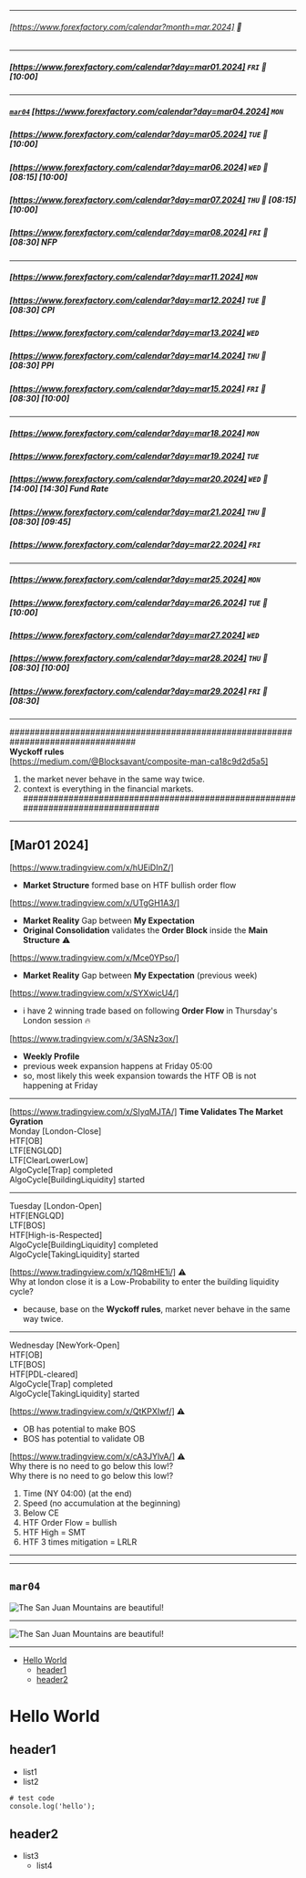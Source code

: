 ___    
###### [https://www.forexfactory.com/calendar?month=mar.2024] 🔵
___    
  
##### [https://www.forexfactory.com/calendar?day=mar01.2024] `FRI` 🔴  [10:00]  
___    
##### [`mar04`](#`mar04`) [https://www.forexfactory.com/calendar?day=mar04.2024] `MON`    
##### [https://www.forexfactory.com/calendar?day=mar05.2024] `TUE` 🔴 [10:00]    
##### [https://www.forexfactory.com/calendar?day=mar06.2024] `WED` 🔴 [08:15] [10:00]    
##### [https://www.forexfactory.com/calendar?day=mar07.2024] `THU` 🔴 [08:15] [10:00]     
##### [https://www.forexfactory.com/calendar?day=mar08.2024] `FRI` 🔴 [08:30] **NFP**      
___    
##### [https://www.forexfactory.com/calendar?day=mar11.2024] `MON`    
##### [https://www.forexfactory.com/calendar?day=mar12.2024] `TUE` 🔴 [08:30] **CPI**    
##### [https://www.forexfactory.com/calendar?day=mar13.2024] `WED`    
##### [https://www.forexfactory.com/calendar?day=mar14.2024] `THU` 🔴 [08:30] **PPI**    
##### [https://www.forexfactory.com/calendar?day=mar15.2024] `FRI` 🔴 [08:30] [10:00]    
___    
##### [https://www.forexfactory.com/calendar?day=mar18.2024] `MON`    
##### [https://www.forexfactory.com/calendar?day=mar19.2024] `TUE`    
##### [https://www.forexfactory.com/calendar?day=mar20.2024] `WED` 🔴 [14:00] [14:30] **Fund Rate**    
##### [https://www.forexfactory.com/calendar?day=mar21.2024] `THU` 🔴 [08:30] [09:45]    
##### [https://www.forexfactory.com/calendar?day=mar22.2024] `FRI`    
___    
##### [https://www.forexfactory.com/calendar?day=mar25.2024] `MON`    
##### [https://www.forexfactory.com/calendar?day=mar26.2024] `TUE` 🔴 [10:00]    
##### [https://www.forexfactory.com/calendar?day=mar27.2024] `WED`    
##### [https://www.forexfactory.com/calendar?day=mar28.2024] `THU` 🔴 [08:30] [10:00]    
##### [https://www.forexfactory.com/calendar?day=mar29.2024] `FRI` 🔴 [08:30]    
___    
  
#################################################################################    
**Wyckoff rules**   
[https://medium.com/@Blocksavant/composite-man-ca18c9d2d5a5]  
1. the market never behave in the same way twice.   
2. context is everything in the financial markets.  
#################################################################################  
  
___    
## [Mar01 2024]  
  
[https://www.tradingview.com/x/hUEiDInZ/]   
- **Market Structure** formed base on HTF bullish order flow  
  
[https://www.tradingview.com/x/UTgGH1A3/]   
- **Market Reality** Gap between **My Expectation**   
- **Original Consolidation** validates the **Order Block** inside the **Main Structure** ⚠️  
  
[https://www.tradingview.com/x/Mce0YPso/]   
- **Market Reality** Gap between **My Expectation** (previous week)  
  
[https://www.tradingview.com/x/SYXwicU4/]    
- i have 2 winning trade based on following **Order Flow** in Thursday's London session 🔥  
  
[https://www.tradingview.com/x/3ASNz3ox/]   
- **Weekly Profile**   
- previous week expansion happens at Friday 05:00  
- so, most likely this week expansion towards the HTF OB is not happening at Friday  
  
  
----------------------  
[https://www.tradingview.com/x/SIyqMJTA/] **Time Validates The Market Gyration**  
Monday [London-Close]  
HTF[OB]   
LTF[ENGLQD]   
LTF[ClearLowerLow]  
AlgoCycle[Trap] completed  
AlgoCycle[BuildingLiquidity] started  
  
-----------  
Tuesday [London-Open]   
HTF[ENGLQD]   
LTF[BOS]  
HTF[High-is-Respected]   
AlgoCycle[BuildingLiquidity] completed  
AlgoCycle[TakingLiquidity] started  
  
[https://www.tradingview.com/x/1Q8mHE1i/] ⚠️  
 Why at london close it is a Low-Probability to enter the building liquidity cycle?  
- because, base on the **Wyckoff rules**, market never behave in the same way twice.   
  
-----------  
Wednesday [NewYork-Open]  
HTF[OB]   
LTF[BOS]  
HTF[PDL-cleared]   
AlgoCycle[Trap] completed  
AlgoCycle[TakingLiquidity] started  
  
  
[https://www.tradingview.com/x/QtKPXIwf/] ⚠️  
- OB has potential to make BOS   
- BOS has potential to validate OB  
  
[https://www.tradingview.com/x/cA3JYlvA/] ⚠️  
Why there is no need to go below this low!?  
Why there is no need to go below this low!?  
1. Time (NY 04:00) (at the end)  
2. Speed (no accumulation at the beginning)  
3. Below CE  
4. HTF Order Flow = bullish  
5. HTF High = SMT  
6. HTF 3 times mitigation = LRLR  
___    
  
___    
## `mar04`

![The San Juan Mountains are beautiful!](https://www.tradingview.com/x/6HnCC5DC/ "San Juan Mountains")
___    
![The San Juan Mountains are beautiful!](https://www.tradingview.com/x/kF0E7mlx/ "San Juan Mountains")
___    




- [Hello World](#hello-world)
  - [header1](#header1)
  - [header2](#header2)


# Hello World

## header1
- list1
- list2


```
# test code
console.log('hello');
```

## header2
- list3
    - list4